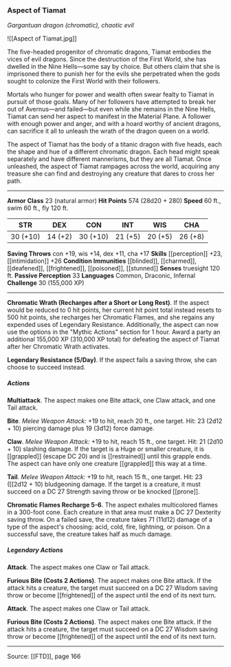 ### Aspect of Tiamat
_Gargantuan dragon (chromatic), chaotic evil_

![[Aspect of Tiamat.jpg]]

The five-headed progenitor of chromatic dragons, Tiamat embodies the vices of evil dragons. Since the destruction of the First World, she has dwelled in the Nine Hells—some say by choice. But others claim that she is imprisoned there to punish her for the evils she perpetrated when the gods sought to colonize the First World with their followers.

Mortals who hunger for power and wealth often swear fealty to Tiamat in pursuit of those goals. Many of her followers have attempted to break her out of Avernus—and failed—but even while she remains in the Nine Hells, Tiamat can send her aspect to manifest in the Material Plane. A follower with enough power and anger, and with a hoard worthy of ancient dragons, can sacrifice it all to unleash the wrath of the dragon queen on a world.

The aspect of Tiamat has the body of a titanic dragon with five heads, each the shape and hue of a different chromatic dragon. Each head might speak separately and have different mannerisms, but they are all Tiamat. Once unleashed, the aspect of Tiamat rampages across the world, acquiring any treasure she can find and destroying any creature that dares to cross her path.




---

**Armor Class** 23 (natural armor)
**Hit Points** 574 (28d20 + 280)
**Speed** 60 ft., swim 60 ft., fly 120 ft.

| STR     | DEX     | CON     | INT     | WIS     | CHA     |
|---------|---------|---------|---------|---------|---------|
| 30 (+10) | 14 (+2) | 30 (+10) | 21 (+5) | 20 (+5) | 26 (+8) |

**Saving Throws** con +19, wis +14, dex +11, cha +17
**Skills** [[perception]] +23, [[intimidation]] +26
**Condition Immunities** [[blinded]], [[charmed]], [[deafened]], [[frightened]], [[poisoned]], [[stunned]]
**Senses** truesight 120 ft.
**Passive Perception** 33
**Languages** Common, Draconic, Infernal
**Challenge** 30 (155,000 XP)

---

**Chromatic Wrath (Recharges after a Short or Long Rest)**. If the aspect would be reduced to 0 hit points, her current hit point total instead resets to 500 hit points, she recharges her Chromatic Flames, and she regains any expended uses of Legendary Resistance. Additionally, the aspect can now use the options in the "Mythic Actions" section for 1 hour. Award a party an additional 155,000 XP (310,000 XP total) for defeating the aspect of Tiamat after her Chromatic Wrath activates.

**Legendary Resistance (5/Day)**. If the aspect fails a saving throw, she can choose to succeed instead.

##### Actions
**Multiattack**. The aspect makes one Bite attack, one Claw attack, and one Tail attack.

**Bite**. _Melee Weapon Attack:_ +19 to hit, reach 20 ft., one target. Hit: 23 (2d12 + 10) piercing damage plus 19 (3d12) force damage.

**Claw**. _Melee Weapon Attack:_ +19 to hit, reach 15 ft., one target. Hit: 21 (2d10 + 10) slashing damage. If the target is a Huge or smaller creature, it is [[grappled]] (escape DC 20) and is [[restrained]] until this grapple ends. The aspect can have only one creature [[grappled]] this way at a time.

**Tail**. _Melee Weapon Attack:_ +19 to hit, reach 15 ft., one target. Hit: 23 ([[2d12 + 10) bludgeoning damage. If the target is a creature, it must succeed on a DC 27 Strength saving throw or be knocked [[prone]].

**Chromatic Flames Recharge 5-6**. The aspect exhales multicolored flames in a 300-foot cone. Each creature in that area must make a DC 27 Dexterity saving throw. On a failed save, the creature takes 71 (11d12) damage of a type of the aspect's choosing: acid, cold, fire, lightning, or poison. On a successful save, the creature takes half as much damage.

##### Legendary Actions
**Attack**. The aspect makes one Claw or Tail attack.

**Furious Bite (Costs 2 Actions)**. The aspect makes one Bite attack. If the attack hits a creature, the target must succeed on a DC 27 Wisdom saving throw or become [[frightened]] of the aspect until the end of its next turn.

**Attack**. The aspect makes one Claw or Tail attack.

**Furious Bite (Costs 2 Actions)**. The aspect makes one Bite attack. If the attack hits a creature, the target must succeed on a DC 27 Wisdom saving throw or become [[frightened]] of the aspect until the end of its next turn.


---

Source: [[FTD]], page 166